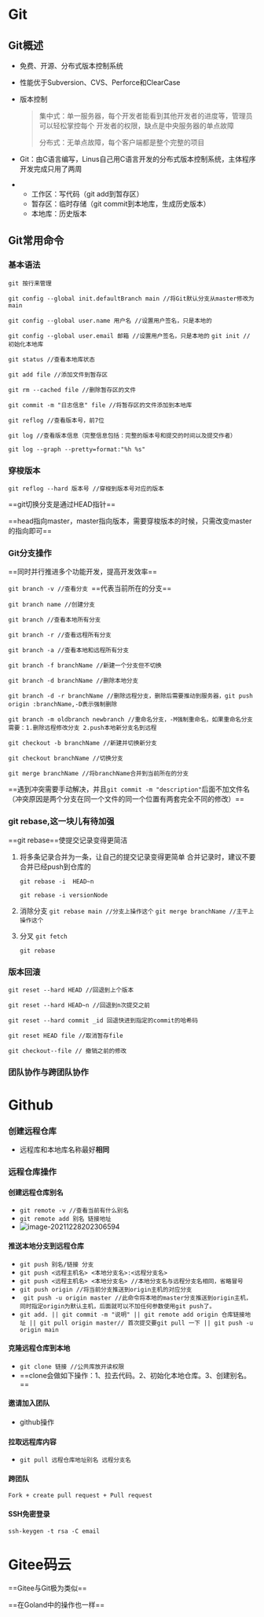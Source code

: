 #  Git

## Git概述

- 免费、开源、分布式版本控制系统  

- 性能优于Subversion、CVS、Perforce和ClearCase

- 版本控制

  > 集中式：单一服务器，每个开发者能看到其他开发者的进度等，管理员可以轻松掌控每个   		          开发者的权限，缺点是中央服务器的单点故障
  >
  > 分布式：无单点故障，每个客户端都是整个完整的项目

- Git：由C语言编写，Linus自己用C语言开发的分布式版本控制系统，主体程序开发完成只用了两周
- - 工作区：写代码（git add到暂存区）
  - 暂存区：临时存储（git commit到本地库，生成历史版本）
  - 本地库：历史版本

## Git常用命令

### 基本语法

`git 按行来管理`

`git config --global init.defaultBranch main //将Git默认分支从master修改为main`

`git config --global user.name 用户名 //设置用户签名，只是本地的`

`git config --global user.email 邮箱 //设置用户签名，只是本地的`
`git init //初始化本地库`

`git status //查看本地库状态`

`git add file //添加文件到暂存区`

`git rm --cached file //删除暂存区的文件 `

`git commit -m "日志信息" file //将暂存区的文件添加到本地库`

`git reflog //查看版本号，前7位`

`git log //查看版本信息（完整信息包括：完整的版本号和提交的时间以及提交作者）`

`git log --graph --pretty=format:"%h %s"`

### 穿梭版本

`git reflog --hard 版本号 //穿梭到版本号对应的版本`

==git切换分支是通过HEAD指针==

==head指向master，master指向版本，需要穿梭版本的时候，只需改变master的指向即可==

### Git分支操作

==同时并行推进多个功能开发，提高开发效率==

`git branch -v //查看分支 `==代表当前所在的分支==

`git branch name //创建分支`

`git branch //查看本地所有分支`

`git branch -r //查看远程所有分支`

`git branch -a //查看本地和远程所有分支`

`git branch -f branchName //新建一个分支但不切换`

`git branch -d branchName //删除本地分支`

`git branch -d -r branchName //删除远程分支，删除后需要推动到服务器，git push origin :branchName,-D表示强制删除`

`git branch -m oldbranch newbranch //重命名分支，-M强制重命名，如果重命名分支需要：1.删除远程修改分支 2.push本地新分支名到远程`

`git checkout -b branchName //新建并切换新分支`

`git checkout branchName //切换分支`

`git merge branchName //将branchName合并到当前所在的分支`

==遇到冲突需要手动解决，并且`git commit -m "description"`后面不加文件名（冲突原因是两个分支在同一个文件的同一个位置有两套完全不同的修改）==

### git rebase,这一块儿有待加强

==git rebase==使提交记录变得更简洁

1. 将多条记录合并为一条，让自己的提交记录变得更简单
   合并记录时，建议不要合并已经push到仓库的

   `git rebase -i  HEAD~n`

   `git rebase -i versionNode`

2. 消除分支
   `git rebase main //分支上操作这个`
   `git merge branchName //主干上操作这个`

3. 分叉
   `git fetch`

   `git rebase`



### 版本回滚

`git reset --hard HEAD //回退到上个版本`

`git reset --hard HEAD~n //回退到n次提交之前`

`git reset --hard commit _id 回退快进到指定的commit的哈希码`

`git reset HEAD file //取消暂存file`

`git checkout--file // 撤销之前的修改`

### 团队协作与跨团队协作

# Github

### 创建远程仓库

- 远程库和本地库名称最好**相同**

### 远程仓库操作

#### 创建远程仓库别名

- `git remote -v //查看当前有什么别名`
- `git remote add 别名 链接地址`
- ![image-20211228202306594](https://picgo-for-typora.oss-cn-beijing.aliyuncs.com/image-20211228202306594.png)

#### 推送本地分支到远程仓库

- `git push 别名/链接 分支`
- `git push <远程主机名> <本地分支名>:<远程分支名>`
- `git push <远程主机名> <本地分支名> //本地分支名与远程分支名相同，省略冒号`
- `git push origin //将当前分支推送到origin主机的对应分支`
- ` git push -u origin master //此命令将本地的master分支推送到origin主机，同时指定origin为默认主机，后面就可以不加任何参数使用git push了。`
- `git add. || git commit -m "说明" || git remote add origin 仓库链接地址 || git pull origin master// 首次提交要git pull 一下 || git push -u origin main`

#### 克隆远程仓库到本地

- `git clone 链接 //公共库放开读权限`
- ==clone会做如下操作：1、拉去代码。2、初始化本地仓库。3、创建别名。==

#### 邀请加入团队

- github操作

#### 拉取远程库内容

- `git pull 远程仓库地址别名 远程分支名`

#### 跨团队

`Fork + create pull request + Pull request`

#### SSH免密登录

`ssh-keygen -t rsa -C email`

# Gitee码云

==Gitee与Git极为类似==

==在Goland中的操作也一样==

